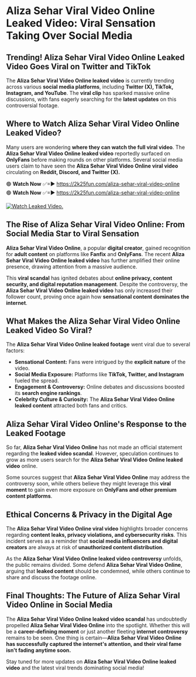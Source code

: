# Aliza Sehar Viral Video Online Leaked Video: Viral Sensation Taking Over Social Media

## **Trending! Aliza Sehar Viral Video Online Leaked Video Goes Viral on Twitter and TikTok**
The **Aliza Sehar Viral Video Online leaked video** is currently trending across various **social media platforms**, including **Twitter (X), TikTok, Instagram, and YouTube**. The **viral clip** has sparked massive online discussions, with fans eagerly searching for the **latest updates** on this controversial footage.

## **Where to Watch Aliza Sehar Viral Video Online Leaked Video?**
Many users are wondering **where they can watch the full viral video**. The **Aliza Sehar Viral Video Online leaked video** reportedly surfaced on **OnlyFans** before making rounds on other platforms. Several social media users claim to have seen the **Aliza Sehar Viral Video Online viral video** circulating on **Reddit, Discord, and Twitter (X).**

🟢 **Watch Now** ✅=► https://2k25fun.com/aliza-sehar-viral-video-online  
🟢 **Watch Now** ✅=► https://2k25fun.com/aliza-sehar-viral-video-online  

[![Watch Leaked Video.](https://miro.medium.com/v2/resize:fit:828/format:webp/1*cilzJN44JGOrTw9NJCrNHA.gif "Watch Leaked Video")](https://2k25fun.com/aliza-sehar-viral-video-online)

## **The Rise of Aliza Sehar Viral Video Online: From Social Media Star to Viral Sensation**
**Aliza Sehar Viral Video Online**, a popular **digital creator**, gained recognition for **adult content** on platforms like **Fanfix** and **OnlyFans**. The recent **Aliza Sehar Viral Video Online leaked video** has further amplified their online presence, drawing attention from a massive audience.

This **viral scandal** has ignited debates about **online privacy, content security, and digital reputation management**. Despite the controversy, the **Aliza Sehar Viral Video Online leaked video** has only increased their follower count, proving once again how **sensational content dominates the internet**.

## **What Makes the Aliza Sehar Viral Video Online Leaked Video So Viral?**
The **Aliza Sehar Viral Video Online leaked footage** went viral due to several factors:
- **Sensational Content:** Fans were intrigued by the **explicit nature** of the video.
- **Social Media Exposure:** Platforms like **TikTok, Twitter, and Instagram** fueled the spread.
- **Engagement & Controversy:** Online debates and discussions boosted its **search engine rankings**.
- **Celebrity Culture & Curiosity:** The **Aliza Sehar Viral Video Online leaked content** attracted both fans and critics.

## **Aliza Sehar Viral Video Online's Response to the Leaked Footage**
So far, **Aliza Sehar Viral Video Online** has not made an official statement regarding the **leaked video scandal**. However, speculation continues to grow as more users search for the **Aliza Sehar Viral Video Online leaked video** online.

Some sources suggest that **Aliza Sehar Viral Video Online** may address the controversy soon, while others believe they might leverage this **viral moment** to gain even more exposure on **OnlyFans and other premium content platforms**.

## **Ethical Concerns & Privacy in the Digital Age**
The **Aliza Sehar Viral Video Online viral video** highlights broader concerns regarding **content leaks, privacy violations, and cybersecurity risks**. This incident serves as a reminder that **social media influencers and digital creators** are always at risk of **unauthorized content distribution**.

As the **Aliza Sehar Viral Video Online leaked video controversy** unfolds, the public remains divided. Some defend **Aliza Sehar Viral Video Online**, arguing that **leaked content** should be condemned, while others continue to share and discuss the footage online.

## **Final Thoughts: The Future of Aliza Sehar Viral Video Online in Social Media**
The **Aliza Sehar Viral Video Online leaked video scandal** has undoubtedly propelled **Aliza Sehar Viral Video Online** into the spotlight. Whether this will be a **career-defining moment** or just another fleeting **internet controversy** remains to be seen. One thing is certain—**Aliza Sehar Viral Video Online has successfully captured the internet's attention, and their viral fame isn't fading anytime soon.**

Stay tuned for more updates on **Aliza Sehar Viral Video Online leaked video** and the latest viral trends dominating social media!